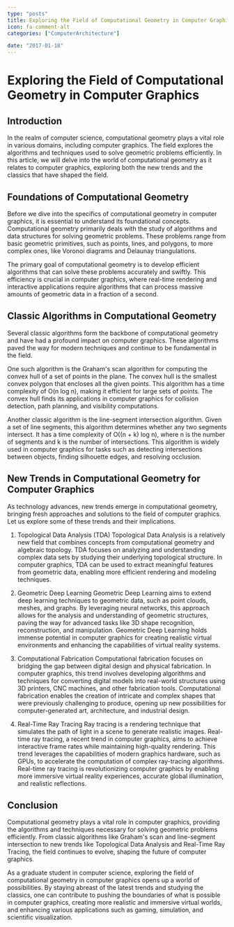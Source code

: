```yaml
---
type: "posts"
title: Exploring the Field of Computational Geometry in Computer Graphics
icon: fa-comment-alt
categories: ["ComputerArchitecture"]

date: "2017-01-18"
---
```




# Exploring the Field of Computational Geometry in Computer Graphics

## Introduction

In the realm of computer science, computational geometry plays a vital role in various domains, including computer graphics. The field explores the algorithms and techniques used to solve geometric problems efficiently. In this article, we will delve into the world of computational geometry as it relates to computer graphics, exploring both the new trends and the classics that have shaped the field.

## Foundations of Computational Geometry

Before we dive into the specifics of computational geometry in computer graphics, it is essential to understand its foundational concepts. Computational geometry primarily deals with the study of algorithms and data structures for solving geometric problems. These problems range from basic geometric primitives, such as points, lines, and polygons, to more complex ones, like Voronoi diagrams and Delaunay triangulations.

The primary goal of computational geometry is to develop efficient algorithms that can solve these problems accurately and swiftly. This efficiency is crucial in computer graphics, where real-time rendering and interactive applications require algorithms that can process massive amounts of geometric data in a fraction of a second.

## Classic Algorithms in Computational Geometry

Several classic algorithms form the backbone of computational geometry and have had a profound impact on computer graphics. These algorithms paved the way for modern techniques and continue to be fundamental in the field.

One such algorithm is the Graham's scan algorithm for computing the convex hull of a set of points in the plane. The convex hull is the smallest convex polygon that encloses all the given points. This algorithm has a time complexity of O(n log n), making it efficient for large sets of points. The convex hull finds its applications in computer graphics for collision detection, path planning, and visibility computations.

Another classic algorithm is the line-segment intersection algorithm. Given a set of line segments, this algorithm determines whether any two segments intersect. It has a time complexity of O((n + k) log n), where n is the number of segments and k is the number of intersections. This algorithm is widely used in computer graphics for tasks such as detecting intersections between objects, finding silhouette edges, and resolving occlusion.

## New Trends in Computational Geometry for Computer Graphics

As technology advances, new trends emerge in computational geometry, bringing fresh approaches and solutions to the field of computer graphics. Let us explore some of these trends and their implications.

1. Topological Data Analysis (TDA)
   Topological Data Analysis is a relatively new field that combines concepts from computational geometry and algebraic topology. TDA focuses on analyzing and understanding complex data sets by studying their underlying topological structure. In computer graphics, TDA can be used to extract meaningful features from geometric data, enabling more efficient rendering and modeling techniques.

2. Geometric Deep Learning
   Geometric Deep Learning aims to extend deep learning techniques to geometric data, such as point clouds, meshes, and graphs. By leveraging neural networks, this approach allows for the analysis and understanding of geometric structures, paving the way for advanced tasks like 3D shape recognition, reconstruction, and manipulation. Geometric Deep Learning holds immense potential in computer graphics for creating realistic virtual environments and enhancing the capabilities of virtual reality systems.

3. Computational Fabrication
   Computational fabrication focuses on bridging the gap between digital design and physical fabrication. In computer graphics, this trend involves developing algorithms and techniques for converting digital models into real-world structures using 3D printers, CNC machines, and other fabrication tools. Computational fabrication enables the creation of intricate and complex shapes that were previously challenging to produce, opening up new possibilities for computer-generated art, architecture, and industrial design.

4. Real-Time Ray Tracing
   Ray tracing is a rendering technique that simulates the path of light in a scene to generate realistic images. Real-time ray tracing, a recent trend in computer graphics, aims to achieve interactive frame rates while maintaining high-quality rendering. This trend leverages the capabilities of modern graphics hardware, such as GPUs, to accelerate the computation of complex ray-tracing algorithms. Real-time ray tracing is revolutionizing computer graphics by enabling more immersive virtual reality experiences, accurate global illumination, and realistic reflections.

## Conclusion

Computational geometry plays a vital role in computer graphics, providing the algorithms and techniques necessary for solving geometric problems efficiently. From classic algorithms like Graham's scan and line-segment intersection to new trends like Topological Data Analysis and Real-Time Ray Tracing, the field continues to evolve, shaping the future of computer graphics.

As a graduate student in computer science, exploring the field of computational geometry in computer graphics opens up a world of possibilities. By staying abreast of the latest trends and studying the classics, one can contribute to pushing the boundaries of what is possible in computer graphics, creating more realistic and immersive virtual worlds, and enhancing various applications such as gaming, simulation, and scientific visualization.